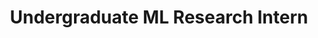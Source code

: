 ---
title: "Undergraduate ML Research Intern"
description: "Dayananda Sagar University"
dateString: March 2022 - Present
draft: false
tags: ["Data Science", "Machine Learning", "Natural Language Processing","ML Research"]
showToc: false
weight: 301
---